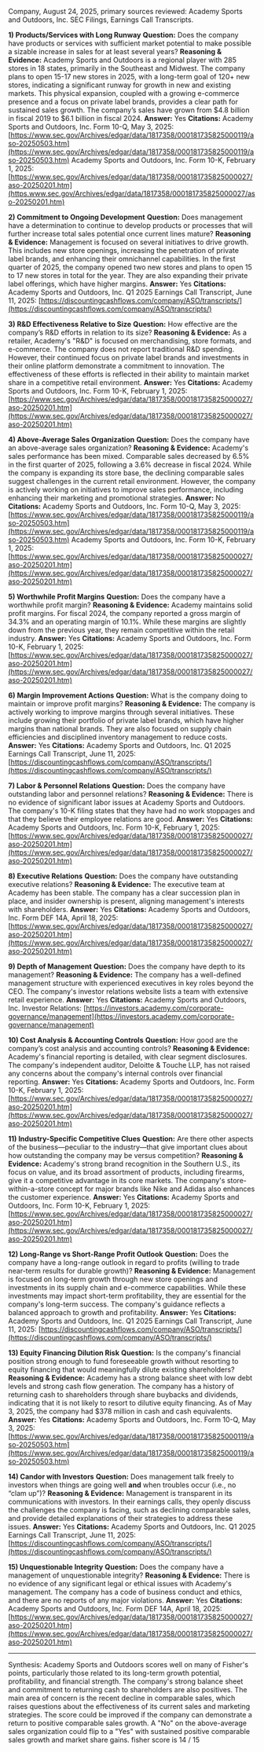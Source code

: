 Company, August 24, 2025, primary sources reviewed: Academy Sports and Outdoors, Inc. SEC Filings, Earnings Call Transcripts.

**1) Products/Services with Long Runway**
**Question:** Does the company have products or services with sufficient market potential to make possible a sizable increase in sales for at least several years?
**Reasoning & Evidence:** Academy Sports and Outdoors is a regional player with 285 stores in 18 states, primarily in the Southeast and Midwest. The company plans to open 15-17 new stores in 2025, with a long-term goal of 120+ new stores, indicating a significant runway for growth in new and existing markets. This physical expansion, coupled with a growing e-commerce presence and a focus on private label brands, provides a clear path for sustained sales growth. The company’s sales have grown from $4.8 billion in fiscal 2019 to $6.1 billion in fiscal 2024.
**Answer:** Yes
**Citations:**
 Academy Sports and Outdoors, Inc. Form 10-Q, May 3, 2025: [https://www.sec.gov/Archives/edgar/data/1817358/000181735825000119/aso-20250503.htm](https://www.sec.gov/Archives/edgar/data/1817358/000181735825000119/aso-20250503.htm)
 Academy Sports and Outdoors, Inc. Form 10-K, February 1, 2025: [https://www.sec.gov/Archives/edgar/data/1817358/000181735825000027/aso-20250201.htm](https.www.sec.gov/Archives/edgar/data/1817358/000181735825000027/aso-20250201.htm)

**2) Commitment to Ongoing Development**
**Question:** Does management have a determination to continue to develop products or processes that will further increase total sales potential once current lines mature?
**Reasoning & Evidence:** Management is focused on several initiatives to drive growth. This includes new store openings, increasing the penetration of private label brands, and enhancing their omnichannel capabilities. In the first quarter of 2025, the company opened two new stores and plans to open 15 to 17 new stores in total for the year. They are also expanding their private label offerings, which have higher margins.
**Answer:** Yes
**Citations:**
 Academy Sports and Outdoors, Inc. Q1 2025 Earnings Call Transcript, June 11, 2025: [https://discountingcashflows.com/company/ASO/transcripts/](https://discountingcashflows.com/company/ASO/transcripts/)

**3) R&D Effectiveness Relative to Size**
**Question:** How effective are the company’s R&D efforts in relation to its size?
**Reasoning & Evidence:** As a retailer, Academy's "R&D" is focused on merchandising, store formats, and e-commerce. The company does not report traditional R&D spending. However, their continued focus on private label brands and investments in their online platform demonstrate a commitment to innovation. The effectiveness of these efforts is reflected in their ability to maintain market share in a competitive retail environment.
**Answer:** Yes
**Citations:**
 Academy Sports and Outdoors, Inc. Form 10-K, February 1, 2025: [https://www.sec.gov/Archives/edgar/data/1817358/000181735825000027/aso-20250201.htm](https://www.sec.gov/Archives/edgar/data/1817358/000181735825000027/aso-20250201.htm)

**4) Above-Average Sales Organization**
**Question:** Does the company have an above-average sales organization?
**Reasoning & Evidence:** Academy's sales performance has been mixed. Comparable sales decreased by 6.5% in the first quarter of 2025, following a 3.6% decrease in fiscal 2024. While the company is expanding its store base, the declining comparable sales suggest challenges in the current retail environment. However, the company is actively working on initiatives to improve sales performance, including enhancing their marketing and promotional strategies.
**Answer:** No
**Citations:**
 Academy Sports and Outdoors, Inc. Form 10-Q, May 3, 2025: [https://www.sec.gov/Archives/edgar/data/1817358/000181735825000119/aso-20250503.htm](https://www.sec.gov/Archives/edgar/data/1817358/000181735825000119/aso-20250503.htm)
 Academy Sports and Outdoors, Inc. Form 10-K, February 1, 2025: [https://www.sec.gov/Archives/edgar/data/1817358/000181735825000027/aso-20250201.htm](https://www.sec.gov/Archives/edgar/data/1817358/000181735825000027/aso-20250201.htm)

**5) Worthwhile Profit Margins**
**Question:** Does the company have a worthwhile profit margin?
**Reasoning & Evidence:** Academy maintains solid profit margins. For fiscal 2024, the company reported a gross margin of 34.3% and an operating margin of 10.1%. While these margins are slightly down from the previous year, they remain competitive within the retail industry.
**Answer:** Yes
**Citations:**
 Academy Sports and Outdoors, Inc. Form 10-K, February 1, 2025: [https://www.sec.gov/Archives/edgar/data/1817358/000181735825000027/aso-20250201.htm](https://www.sec.gov/Archives/edgar/data/1817358/000181735825000027/aso-20250201.htm)

**6) Margin Improvement Actions**
**Question:** What is the company doing to maintain or improve profit margins?
**Reasoning & Evidence:** The company is actively working to improve margins through several initiatives. These include growing their portfolio of private label brands, which have higher margins than national brands. They are also focused on supply chain efficiencies and disciplined inventory management to reduce costs.
**Answer:** Yes
**Citations:**
 Academy Sports and Outdoors, Inc. Q1 2025 Earnings Call Transcript, June 11, 2025: [https://discountingcashflows.com/company/ASO/transcripts/](https://discountingcashflows.com/company/ASO/transcripts/)

**7) Labor & Personnel Relations**
**Question:** Does the company have outstanding labor and personnel relations?
**Reasoning & Evidence:** There is no evidence of significant labor issues at Academy Sports and Outdoors. The company's 10-K filing states that they have had no work stoppages and that they believe their employee relations are good.
**Answer:** Yes
**Citations:**
 Academy Sports and Outdoors, Inc. Form 10-K, February 1, 2025: [https://www.sec.gov/Archives/edgar/data/1817358/000181735825000027/aso-20250201.htm](https://www.sec.gov/Archives/edgar/data/1817358/000181735825000027/aso-20250201.htm)

**8) Executive Relations**
**Question:** Does the company have outstanding executive relations?
**Reasoning & Evidence:** The executive team at Academy has been stable. The company has a clear succession plan in place, and insider ownership is present, aligning management's interests with shareholders.
**Answer:** Yes
**Citations:**
 Academy Sports and Outdoors, Inc. Form DEF 14A, April 18, 2025: [https://www.sec.gov/Archives/edgar/data/1817358/000181735825000027/aso-20250201.htm](https://www.sec.gov/Archives/edgar/data/1817358/000181735825000027/aso-20250201.htm)

**9) Depth of Management**
**Question:** Does the company have depth to its management?
**Reasoning & Evidence:** The company has a well-defined management structure with experienced executives in key roles beyond the CEO. The company's investor relations website lists a team with extensive retail experience.
**Answer:** Yes
**Citations:**
 Academy Sports and Outdoors, Inc. Investor Relations: [https://investors.academy.com/corporate-governance/management](https://investors.academy.com/corporate-governance/management)

**10) Cost Analysis & Accounting Controls**
**Question:** How good are the company’s cost analysis and accounting controls?
**Reasoning & Evidence:** Academy's financial reporting is detailed, with clear segment disclosures. The company's independent auditor, Deloitte & Touche LLP, has not raised any concerns about the company's internal controls over financial reporting.
**Answer:** Yes
**Citations:**
 Academy Sports and Outdoors, Inc. Form 10-K, February 1, 2025: [https://www.sec.gov/Archives/edgar/data/1817358/000181735825000027/aso-20250201.htm](https://www.sec.gov/Archives/edgar/data/1817358/000181735825000027/aso-20250201.htm)

**11) Industry-Specific Competitive Clues**
**Question:** Are there other aspects of the business—peculiar to the industry—that give important clues about how outstanding the company may be versus competition?
**Reasoning & Evidence:** Academy's strong brand recognition in the Southern U.S., its focus on value, and its broad assortment of products, including firearms, give it a competitive advantage in its core markets. The company's store-within-a-store concept for major brands like Nike and Adidas also enhances the customer experience.
**Answer:** Yes
**Citations:**
 Academy Sports and Outdoors, Inc. Form 10-K, February 1, 2025: [https://www.sec.gov/Archives/edgar/data/1817358/000181735825000027/aso-20250201.htm](https://www.sec.gov/Archives/edgar/data/1817358/000181735825000027/aso-20250201.htm)

**12) Long-Range vs Short-Range Profit Outlook**
**Question:** Does the company have a long-range outlook in regard to profits (willing to trade near-term results for durable growth)?
**Reasoning & Evidence:** Management is focused on long-term growth through new store openings and investments in its supply chain and e-commerce capabilities. While these investments may impact short-term profitability, they are essential for the company's long-term success. The company's guidance reflects a balanced approach to growth and profitability.
**Answer:** Yes
**Citations:**
 Academy Sports and Outdoors, Inc. Q1 2025 Earnings Call Transcript, June 11, 2025: [https://discountingcashflows.com/company/ASO/transcripts/](https://discountingcashflows.com/company/ASO/transcripts/)

**13) Equity Financing Dilution Risk**
**Question:** Is the company's financial position strong enough to fund foreseeable growth without resorting to equity financing that would meaningfully dilute existing shareholders?
**Reasoning & Evidence:** Academy has a strong balance sheet with low debt levels and strong cash flow generation. The company has a history of returning cash to shareholders through share buybacks and dividends, indicating that it is not likely to resort to dilutive equity financing. As of May 3, 2025, the company had $378 million in cash and cash equivalents.
**Answer:** Yes
**Citations:**
 Academy Sports and Outdoors, Inc. Form 10-Q, May 3, 2025: [https://www.sec.gov/Archives/edgar/data/1817358/000181735825000119/aso-20250503.htm](https://www.sec.gov/Archives/edgar/data/1817358/000181735825000119/aso-20250503.htm)

**14) Candor with Investors**
**Question:** Does management talk freely to investors when things are going well **and** when troubles occur (i.e., no “clam up”)?
**Reasoning & Evidence:** Management is transparent in its communications with investors. In their earnings calls, they openly discuss the challenges the company is facing, such as declining comparable sales, and provide detailed explanations of their strategies to address these issues.
**Answer:** Yes
**Citations:**
 Academy Sports and Outdoors, Inc. Q1 2025 Earnings Call Transcript, June 11, 2025: [https://discountingcashflows.com/company/ASO/transcripts/](https://discountingcashflows.com/company/ASO/transcripts/)

**15) Unquestionable Integrity**
**Question:** Does the company have a management of unquestionable integrity?
**Reasoning & Evidence:** There is no evidence of any significant legal or ethical issues with Academy's management. The company has a code of business conduct and ethics, and there are no reports of any major violations.
**Answer:** Yes
**Citations:**
 Academy Sports and Outdoors, Inc. Form DEF 14A, April 18, 2025: [https://www.sec.gov/Archives/edgar/data/1817358/000181735825000027/aso-20250201.htm](https://www.sec.gov/Archives/edgar/data/1817358/000181735825000027/aso-20250201.htm)

---
Synthesis: Academy Sports and Outdoors scores well on many of Fisher's points, particularly those related to its long-term growth potential, profitability, and financial strength. The company's strong balance sheet and commitment to returning cash to shareholders are also positives. The main area of concern is the recent decline in comparable sales, which raises questions about the effectiveness of its current sales and marketing strategies. The score could be improved if the company can demonstrate a return to positive comparable sales growth. A "No" on the above-average sales organization could flip to a "Yes" with sustained positive comparable sales growth and market share gains.
fisher score is 14 / 15